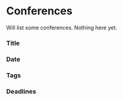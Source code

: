# Conferences
Will list some conferences. Nothing here yet.

### Title
### Date
### Tags
### Deadlines
